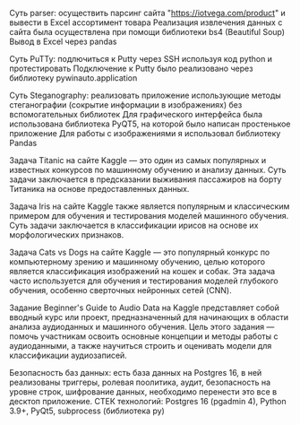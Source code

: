 Суть parser: осуществить парсинг сайта "https://iotvega.com/product" и вывести в Excel ассортимент товара
Реализация извлечения данных с сайта была осуществлена при помощи библиотеки bs4 (Beautiful Soup)
Вывод в Excel через pandas

Суть PuTTy: подлючиться к Putty через SSH используя код python и протестировать
Подключение к Putty было реализовано через библиотеку pywinauto.application 

Суть Steganography: реализовать приложение использующие методы стеганографии (сокрытие информации в изображениях) без вспомогательных библиотек
Для графического интерфейса была использована библиотека PyQT5, на которой было написан простенькое приложение
Для работы с изображениями я использовал библиотеку Pandas

Задача Titanic на сайте Kaggle — это один из самых популярных и известных конкурсов по машинному обучению и анализу данных. Суть задачи заключается в предсказании выживания пассажиров на борту Титаника на основе предоставленных данных.

Задача Iris на сайте Kaggle также является популярным и классическим примером для обучения и тестирования моделей машинного обучения. Суть задачи заключается в классификации ирисов на основе их морфологических признаков.

Задача Cats vs Dogs на сайте Kaggle — это популярный конкурс по компьютерному зрению и машинному обучению, целью которого является классификация изображений на кошек и собак. Эта задача часто используется для обучения и тестирования моделей глубокого обучения, особенно сверточных нейронных сетей (CNN).

Задание Beginner's Guide to Audio Data на Kaggle представляет собой вводный курс или проект, предназначенный для начинающих в области анализа аудиоданных и машинного обучения. Цель этого задания — помочь участникам освоить основные концепции и методы работы с аудиоданными, а также научиться строить и оценивать модели для классификации аудиозаписей.

Безопасность баз данных: есть база данных на Postgres 16, в ней реализованы триггеры, ролевая поолитика, аудит, безопасность на уровне строк, шифрование данных, необходимо перенести это все в десктоп приложение.
СТЕК технологий: Postgres 16 (pgadmin 4), Python 3.9+, PyQt5, subprocess (библиотека py)
